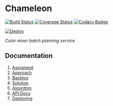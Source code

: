 # Chameleon
[![Build Status](https://travis-ci.org/sothach/chameleon.svg?branch=master)](https://travis-ci.org/sothach/chameleon)
[![Coverage Status](https://coveralls.io/repos/github/sothach/chameleon/badge.svg?branch=master)](https://coveralls.io/github/sothach/chameleon?branch=master)
[![Codacy Badge](https://api.codacy.com/project/badge/Grade/2a3bec483a96489196102d5bfea2b8e2)](https://www.codacy.com/manual/sothach/chameleon?utm_source=github.com&amp;utm_medium=referral&amp;utm_content=sothach/chameleon&amp;utm_campaign=Badge_Grade)

[![Deploy](https://www.herokucdn.com/deploy/button.png)](https://heroku.com/deploy)

_Color mixer batch planning service_

## Documentation
1.  [Assigment](docs/task.md)
2.  [Approach](docs/approach.md)
3.  [Backlog](docs/backlog.md)
4.  [Solution](docs/solution.md)
5.  [Algorithm](docs/algorithm.md)
6.  [API Docs](docs/api.md)
7.  [Deploying](docs/deployment.md)